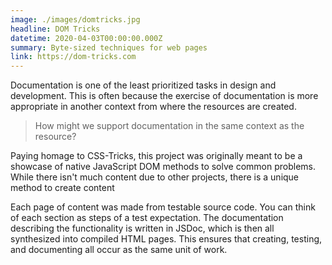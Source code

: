 ```yaml
---
image: ./images/domtricks.jpg
headline: DOM Tricks
datetime: 2020-04-03T00:00:00.000Z
summary: Byte-sized techniques for web pages
link: https://dom-tricks.com
---
```

Documentation is one of the least prioritized tasks in design and development. This is often because the exercise of documentation is more appropriate in another context from where the resources are created.

> How might we support documentation in the same context as the resource?

Paying homage to CSS-Tricks, this project was originally meant to be a showcase of native JavaScript DOM methods to solve common problems. While there isn't much content due to other projects, there is a unique method to create content

Each page of content was made from testable source code. You can think of each section as steps of a test expectation. The documentation describing the functionality is written in JSDoc, which is then all synthesized into compiled HTML pages. This ensures that creating, testing, and documenting all occur as the same unit of work.